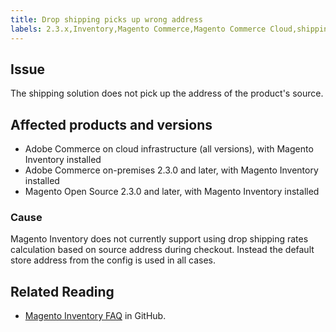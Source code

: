 ```yaml
---
title: Drop shipping picks up wrong address
labels: 2.3.x,Inventory,Magento Commerce,Magento Commerce Cloud,shipping,Adobe Commerce,cloud infrastructure,on-premises,Magento Open Source
---
```


## Issue

The shipping solution does not pick up the address of the product's source.

## Affected products and versions

* Adobe Commerce on cloud infrastructure (all versions), with Magento Inventory installed
* Adobe Commerce on-premises 2.3.0 and later, with Magento Inventory installed
* Magento Open Source 2.3.0 and later, with Magento Inventory installed

### Cause

Magento Inventory does not currently support using drop shipping rates calculation based on source address during checkout. Instead the default store address from the config is used in all cases.

## Related Reading

* [Magento Inventory FAQ](https://github.com/magento/inventory/wiki/MSI-FAQs) in GitHub.
